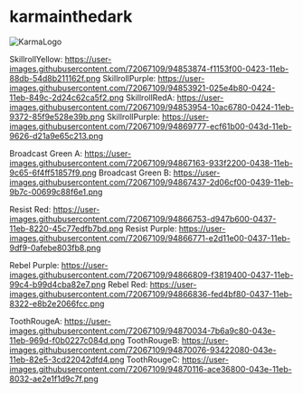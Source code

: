 # karmainthedark
![KarmaLogo](https://user-images.githubusercontent.com/72067109/94525501-13446c80-022c-11eb-80ec-37cd0f3bdbcd.PNG)

SkillrollYellow: https://user-images.githubusercontent.com/72067109/94853874-f1153f00-0423-11eb-88db-54d8b211162f.png
SkillrollPurple: https://user-images.githubusercontent.com/72067109/94853921-025e4b80-0424-11eb-849c-2d24c62ca5f2.png
SkillrollRedA: https://user-images.githubusercontent.com/72067109/94853954-10ac6780-0424-11eb-9372-85f9e528e39b.png
SkillrollPurple: https://user-images.githubusercontent.com/72067109/94869777-ecf61b00-043d-11eb-9626-d21a9e65c213.png

Broadcast Green A: https://user-images.githubusercontent.com/72067109/94867163-933f2200-0438-11eb-9c65-6f4ff51857f9.png
Broadcast Green B: https://user-images.githubusercontent.com/72067109/94867437-2d06cf00-0439-11eb-9b7c-00699c88f6e1.png 

Resist Red: https://user-images.githubusercontent.com/72067109/94866753-d947b600-0437-11eb-8220-45c77edfb7bd.png
Resist Purple: https://user-images.githubusercontent.com/72067109/94866771-e2d11e00-0437-11eb-9df9-0afebe803fb8.png

Rebel Purple: https://user-images.githubusercontent.com/72067109/94866809-f3819400-0437-11eb-99c4-b99d4cba82e7.png
Rebel Red: https://user-images.githubusercontent.com/72067109/94866836-fed4bf80-0437-11eb-8322-e8b2e2066fcc.png

ToothRougeA: https://user-images.githubusercontent.com/72067109/94870034-7b6a9c80-043e-11eb-969d-f0b0227c084d.png
ToothRougeB: https://user-images.githubusercontent.com/72067109/94870076-93422080-043e-11eb-82e5-3cd22042dfd4.png
ToothRougeC: https://user-images.githubusercontent.com/72067109/94870116-ace36800-043e-11eb-8032-ae2e1f1d9c7f.png
